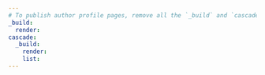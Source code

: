 ```yaml
---
# To publish author profile pages, remove all the `_build` and `cascade` settings below.
_build:
  render: 
cascade:
  _build:
    render: 
    list: 
---
```

